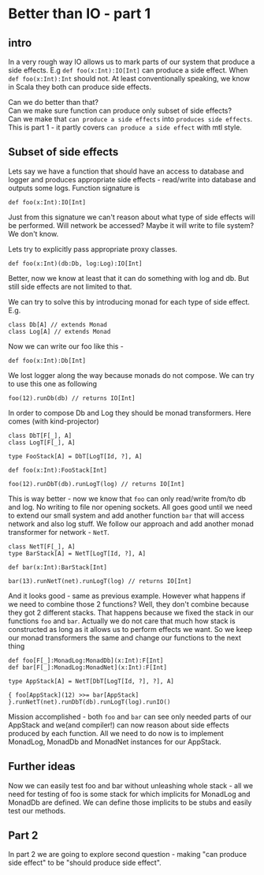 # Better than IO - part 1 #
## intro ##
In a very rough way IO allows us to mark parts of our system that produce a side effects.
E.g `def foo(x:Int):IO[Int]` can produce a side effect. When `def foo(x:Int):Int` should not.
At least conventionally speaking, we know in Scala they both can produce side effects.

Can we do better than that?  
Can we make sure function can produce only subset of side effects?  
Can we make that `can produce a side effects` into `produces side effects`.  
This is part 1 - it partly covers `can produce a side effect` with mtl style.

## Subset of side effects ##
Lets say we have a function that should have an access to database and logger and produces appropriate side effects - read/write into database and outputs some logs.
Function signature is 

    def foo(x:Int):IO[Int]
    
Just from this signature we can't reason about what type of side effects will be performed. Will network be accessed? Maybe it will write to file system? We don't know.

Lets try to explicitly pass appropriate proxy classes.

    def foo(x:Int)(db:Db, log:Log):IO[Int]

Better, now we know at least that it can do something with log and db. But still side effects are not limited to that.

We can try to solve this by introducing monad for each type of side effect.
E.g.

    class Db[A] // extends Monad
    class Log[A] // extends Monad
    
Now we can write our foo like this -  

    def foo(x:Int):Db[Int] 
     
We lost logger along the way because monads do not compose. We can try to use this one as following

    foo(12).runDb(db) // returns IO[Int]

In order to compose Db and Log they should be monad transformers. Here comes (with kind-projector)

    class DbT[F[_], A] 
    class LogT[F[_], A]
    
    type FooStack[A] = DbT[LogT[Id, ?], A]
    
    def foo(x:Int):FooStack[Int]
    
    foo(12).runDbT(db).runLogT(log) // returns IO[Int]
    
This is way better - now we know that `foo` can only read/write from/to db and log. No writing to file nor opening sockets.
All goes good until we need to extend our small system and add another function `bar` that will access network and also log stuff.
We follow our approach and add another monad transformer for network - `NetT`.

    class NetT[F[_], A]
    type BarStack[A] = NetT[LogT[Id, ?], A]
    
    def bar(x:Int):BarStack[Int]
    
    bar(13).runNetT(net).runLogT(log) // returns IO[Int]
    
And it looks good - same as previous example. However what happens if we need to combine those 2 functions? Well, they don't combine because they got 2 different stacks.
That happens because we fixed the stack in our functions `foo` and `bar`. Actually we do not care that much how stack is constructed as long as it allows us to perform effects we want.
So we keep our monad transformers the same and change our functions to the next thing

    def foo[F[_]:MonadLog:MonadDb](x:Int):F[Int]
    def bar[F[_]:MonadLog:MonadNet](x:Int):F[Int]
    
    type AppStack[A] = NetT[DbT[LogT[Id, ?], ?], A]
    
    { foo[AppStack](12) >>= bar[AppStack] }.runNetT(net).runDbT(db).runLogT(log).runIO()
    
Mission accomplished - both `foo` and `bar` can see only needed parts of our AppStack and we(and compiler!) can now reason about side effects produced by each function.
All we need to do now is to implement MonadLog, MonadDb and MonadNet instances for our AppStack.

## Further ideas ##
Now we can easily test foo and bar without unleashing whole stack - all we need for testing of foo is some stack for which implicits for MonadLog and MonadDb are defined.
We can define those implicits to be stubs and easily test our methods.

## Part 2 ## 
In part 2 we are going to explore second question - making "can produce side effect" to be "should produce side effect".
